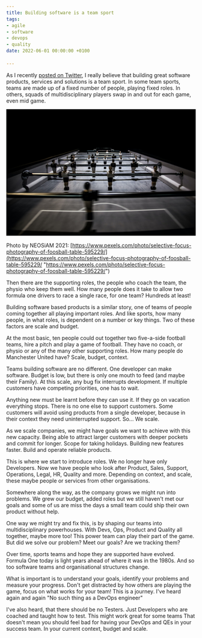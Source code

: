 ```yaml
---
title: Building software is a team sport
tags:
- agile
- software
- devops
- quality
date: 2022-06-01 00:00:00 +0100

---
```

As I recently [posted on Twitter](https://twitter.com/FullSnackTester/status/1531900848955174912?s=20&t=brWbrVy_OYBSqPrVSCh5xQ), I really believe that building great software products, services and solutions is a team sport. In some team sports, teams are made up of a fixed number of people, playing fixed roles. In others, squads of multidisciplinary players swap in and out for each game, even mid game.

![](/uploads/pexels-neosiam-595229-1.jpg)

Photo by NEOSiAM 2021: [https://www.pexels.com/photo/selective-focus-photography-of-foosball-table-595229/](https://www.pexels.com/photo/selective-focus-photography-of-foosball-table-595229/ "https://www.pexels.com/photo/selective-focus-photography-of-foosball-table-595229/")

Then there are the supporting roles, the people who coach the team, the physio who keep them well. How many people does it take to allow two formula one drivers to race a single race, for one team? Hundreds at least!

Building software based products is a similar story, one of teams of people coming together all playing important roles. And like sports, how many people, in what roles, is dependent on a number or key things. Two of these factors are scale and budget.

At the most basic, ten people could out together two five-a-side football teams, hire a pitch and play a game of football. They have no coach, or physio or any of the many other supporting roles. How many people do Manchester United have? Scale, budget, context.

Teams building software are no different. One developer can make software. Budget is low, but there is only one mouth to feed (and maybe their Family). At this scale, any bug fix interrupts development. If multiple customers have competing priorities, one has to wait.

Anything new must be learnt before they can use it. If they go on vacation everything stops. There is no one else to support customers. Some customers will avoid using products from a single developer, because in their context they need uninterrupted support. So... We scale.

As we scale companies, we might have goals we want to achieve with this new capacity. Being able to attract larger customers with deeper pockets and commit for longer. Scope for taking holidays. Building new features faster. Build and operate reliable products.

This is where we start to introduce roles. We no longer have only Developers. Now we have people who look after Product, Sales, Support, Operations, Legal, HR, Quality and more. Depending on context, and scale, these maybe people or services from other organisations.

Somewhere along the way, as the company grows we might run into problems. We grew our budget, added roles but we still haven't met our goals and some of us are miss the days a small team could ship their own product without help.

One way we might try and fix this, is by shaping our teams into multidisciplinary powerhouses. With Devs, Ops, Product and Quality all together, maybe more too! This power team can play their part of the game. But did we solve our problem? Meet our goals? Are we tracking them?

Over time, sports teams and hope they are supported have evolved. Formula One today is light years ahead of where it was in the 1980s. And so too software teams and organisational structures change.

What is important is to understand your goals, identify your problems and measure your progress. Don't get distracted by how others are playing the game, focus on what works for your team! This is a journey. I've heard again and again "No such thing as a DevOps engineer"

I've also heard, that there should be no Testers. Just Developers who are coached and taught how to test. This might work great for some teams That doesn't mean you should feel bad for having your DevOps and QEs in your success team. In your current context, budget and scale.